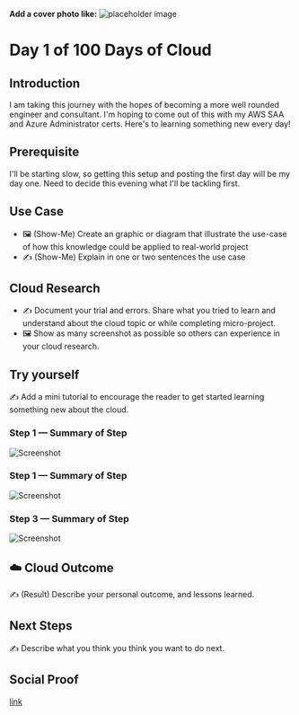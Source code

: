 **Add a cover photo like:**
![placeholder image](https://github.com/ZRSholar83/100daysofcloud/Journey/001/Capture.jpg)

# Day 1 of 100 Days of Cloud

## Introduction

I am taking this journey with the hopes of becoming a more well rounded engineer and consultant. I'm hoping to come out of this with my AWS SAA and Azure Administrator certs. Here's to learning something new every day!

## Prerequisite

I'll be starting slow, so getting this setup and posting the first day will be my day one. Need to decide this evening what I'll be tackling first. 

## Use Case

- 🖼️ (Show-Me) Create an graphic or diagram that illustrate the use-case of how this knowledge could be applied to real-world project
- ✍️ (Show-Me) Explain in one or two sentences the use case

## Cloud Research

- ✍️ Document your trial and errors. Share what you tried to learn and understand about the cloud topic or while completing micro-project.
- 🖼️ Show as many screenshot as possible so others can experience in your cloud research.

## Try yourself

✍️ Add a mini tutorial to encourage the reader to get started learning something new about the cloud.

### Step 1 — Summary of Step

![Screenshot](https://via.placeholder.com/500x300)

### Step 1 — Summary of Step

![Screenshot](https://via.placeholder.com/500x300)

### Step 3 — Summary of Step

![Screenshot](https://via.placeholder.com/500x300)

## ☁️ Cloud Outcome

✍️ (Result) Describe your personal outcome, and lessons learned.

## Next Steps

✍️ Describe what you think you think you want to do next.

## Social Proof



[link](link)
